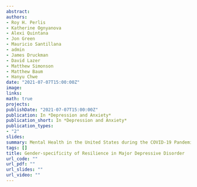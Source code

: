 ```yaml
---
abstract: 
authors:
- Roy H. Perlis
- Katherine Ognyanova
- Alexi Quintana
- Jon Green
- Mauricio Santillana
- admin
- James Druckman
- David Lazer
- Matthew Simonson
- Matthew Baum
- Hanyu Chwe
date: "2021-07-07T15:00:00Z"
image:
links:
math: true
projects:
publishDate: "2021-07-07T15:00:00Z"
publication: In *Depression and Anxiety*
publication_short: In *Depression and Anxiety*
publication_types:
- "2"
slides: 
summary: Mental Health in the United States during the COVID-19 Pandemic
tags: []
title: Gender-specificity of Resilience in Major Depressive Disorder
url_code: ""
url_pdf: ""
url_slides: ""
url_video: ""
---
```


